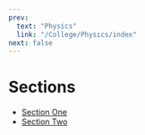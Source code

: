 ```yaml
---
prev:
  text: "Physics"
  link: "/College/Physics/index"
next: false
---
```


# Sections

- [Section One](SectionOne.md)
- [Section Two](SectionTwo.md)
<!-- - [Section Three](SectionThree.md) -->
